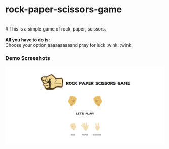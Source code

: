 # rock-paper-scissors-game
<br />
# This is a simple game of rock, paper, scissors.
<br />
<br />
 <strong>All you have to do is:</strong>
 <br />
 Choose your option 
 aaaaaaaaaand pray for luck :wink: :wink:

### Demo Screeshots

![Rock Paper Scissors Game](./public/assets/img/readme.png "Desktop Demo")



